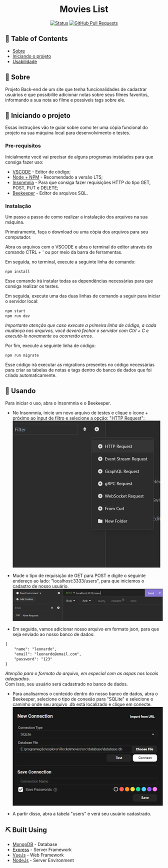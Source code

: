 <h1 align="center">Movies List</h1>

<div align="center">

[![Status](https://img.shields.io/badge/status-active-success.svg)]()
[![GitHub Pull Requests](https://img.shields.io/github/issues-pr/kylelobo/The-Documentation-Compendium.svg)](https://github.com/kylelobo/The-Documentation-Compendium/pulls)

</div>

## 📝 Table of Contents

- [Sobre](#about)
- [Iniciando o projeto](#getting_started)
- [Usabilidade](#usage)

## 🧐 Sobre <a name = "about"></a>

Projeto Back-end de um site que tenha funcionalidades de cadastrar usuários e que possibilite adicionar notas sobre seus filmes favoritos, informando a sua nota ao filme e possíveis tags sobre ele.

## 🏁 Iniciando o projeto <a name = "getting_started"></a>

Essas instruções vão te guiar sobre como ter uma cópia funcional do projeto na sua máquina local para desenvolvimento e testes.

### Pre-requisitos

Inicialmente você vai precisar de alguns programas instalados para que consiga fazer uso:

- [VSCODE](https://code.visualstudio.com) - Editor de código;
- [Node + NPM](https://nodejs.org/en) - Recomendado a versão LTS; 
- [Insonmnia](https://insomnia.rest/download) - Para que consiga fazer requisições HTTP do tipo GET, POST, PUT e DELETE;
- [Beekeeper](https://www.beekeeperstudio.io) - Editor de arquivos SQL.


### Instalação

Um passo a passo de como realizar a instalação dos arquivos na sua máquina.

Primeiramente, faça o download ou uma cópia dos arquivos para seu computador.

Abra os arquivos com o VSCODE e abra o terminal do editor através do comando CTRL + ' ou por meio da barra de ferramentas.

Em seguida, no terminal, execute a seguinte linha de comando:

```
npm install
```
Esse comando irá instalar todas as dependências necessárias para que consiga realizar os testes.

Em seguida, execute uma das duas linhas de comando a seguir para iniciar o servidor local: 

```
npm start
npm run dev
```
*Importante atenção que caso execute a primeira linha de código, a cada mudança nos arquivos, você deverá fechar o servidor com Ctrl + C e executá-lo novamente ou ocorrerão erros.*

Por fim, execute a seguinte linha de código:

```
npm run migrate
```

Esse código irá executar as migrations presentes no código necessárias para criar as tabelas de notas e tags dentro do banco de dados que foi criado automaticamente.

## 🎈 Usando <a name="usage"></a>

Para iniciar o uso, abra o Insonmnia e o Beekeeper.
- No Insonmnia, inicie um novo arquivo de testes e clique o ícone + próximo ao input de filtro e selecione a opção: "HTTP Request":
![Local do HTTP Request](image.png)

- Mude o tipo de requisição de GET para POST e digite o seguinte endereço ao lado: "localhost:3333/users", para que iniciemos o cadastro de nosso usuário.![URL](image-1.png)

- Em seguida, vamos adicionar nosso arquivo em formato json, para que seja enviado ao nosso banco de dados:
```
{
	"name": "leonardo",
	"email": "leonardo@email.com",
	"password": "123"
}
```
 *Atenção para o formato do arquivo, em especial com as aspas nos locais adequados.* <br>
Com isso, seu usuário será cadastrado no banco de dados.

- Para analisarmos o conteúdo dentro do nosso banco de dados, abra o Beekeeper, selecione o tipo de conexão para "SQLite" e selecione o caminho onde seu arquivo .db está localizado e clique em conecte.
![Conectando o Beekeeper](image-2.png)

- A partir disso, abra a tabela "users" e verá seu usuário cadastrado.


## ⛏️ Built Using <a name = "built_using"></a>

- [MongoDB](https://www.mongodb.com/) - Database
- [Express](https://expressjs.com/) - Server Framework
- [VueJs](https://vuejs.org/) - Web Framework
- [NodeJs](https://nodejs.org/en/) - Server Environment

